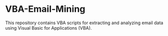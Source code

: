 # VBA-Email-Mining
This repository contains VBA scripts for extracting and analyzing email data using Visual Basic for Applications (VBA).
